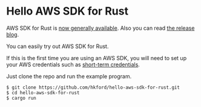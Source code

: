 # Hello AWS SDK for Rust

AWS SDK for Rust is [now generally available](https://aws.amazon.com/about-aws/whats-new/2023/11/aws-sdk-rust/). Also you can read [the release blog](https://aws.amazon.com/blogs/developer/announcing-general-availability-of-the-aws-sdk-for-rust/).

You can easily try out AWS SDK for Rust.

If this is the first time you are using an AWS SDK, you will need to set up your AWS credentials such as [short-term credentials](https://docs.aws.amazon.com/cli/latest/userguide/cli-authentication-short-term.html).

Just clone the repo and run the example program.

```term
$ git clone https://github.com/hkford/hello-aws-sdk-for-rust.git
$ cd hello-aws-sdk-for-rust
$ cargo run
```